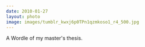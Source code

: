 ```yaml
---
date: 2010-01-27
layout: photo
image: images/tumblr_kwxj6p0TPn1qzmkoso1_r4_500.jpg
---
```


A Wordle of my master's thesis. 
